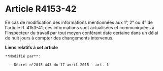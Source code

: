 # Article R4153-42

En cas de modification des informations mentionnées aux 1°, 2° ou 4° de l'article R. 4153-41, ces informations sont
actualisées et communiquées à l'inspecteur du travail par tout moyen conférant date certaine dans un délai de huit jours à
compter des changements intervenus.

**Liens relatifs à cet article**

	**Modifié par**:

	  - Décret n°2015-443 du 17 avril 2015 - art. 1
